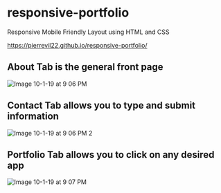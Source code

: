 # responsive-portfolio
Responsive Mobile Friendly Layout using HTML and CSS

https://pierrevil22.github.io/responsive-portfolio/

## About Tab is the general front page 

![Image 10-1-19 at 9 06 PM](https://user-images.githubusercontent.com/46546551/66012490-75418900-e495-11e9-8824-8dda3959f2d1.jpg)


## Contact Tab allows you to type and submit information

![Image 10-1-19 at 9 06 PM 2](https://user-images.githubusercontent.com/46546551/66012670-0b75af00-e496-11e9-93de-0ce6b0a0960b.jpg)


## Portfolio Tab allows you to click on any desired app

![Image 10-1-19 at 9 07 PM](https://user-images.githubusercontent.com/46546551/66012759-63141a80-e496-11e9-8dc2-a00ca89035cf.jpg)
